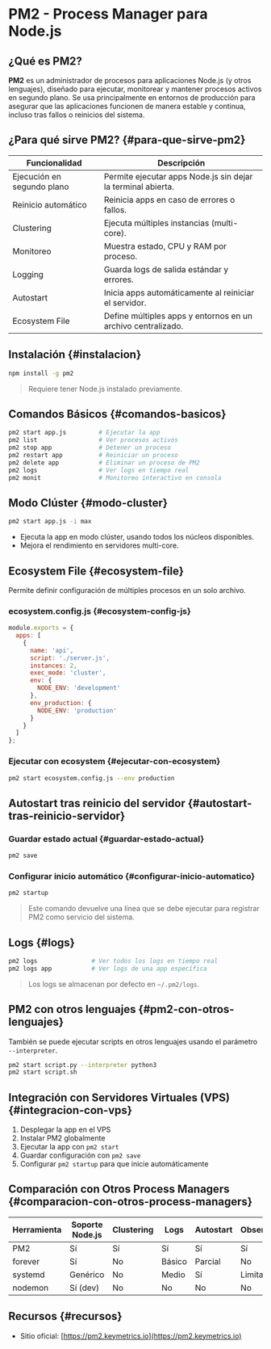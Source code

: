 
# PM2 - Process Manager para Node.js

## ¿Qué es PM2?

**PM2** es un administrador de procesos para aplicaciones Node.js (y otros lenguajes), diseñado para ejecutar, monitorear y mantener procesos activos en segundo plano. Se usa principalmente en entornos de producción para asegurar que las aplicaciones funcionen de manera estable y continua, incluso tras fallos o reinicios del sistema.

## ¿Para qué sirve PM2? {#para-que-sirve-pm2}

| Funcionalidad              | Descripción                                                  |
|----------------------------|--------------------------------------------------------------|
| Ejecución en segundo plano | Permite ejecutar apps Node.js sin dejar la terminal abierta. |
| Reinicio automático        | Reinicia apps en caso de errores o fallos.                   |
| Clustering                 | Ejecuta múltiples instancias (multi-core).                   |
| Monitoreo                  | Muestra estado, CPU y RAM por proceso.                       |
| Logging                    | Guarda logs de salida estándar y errores.                    |
| Autostart                  | Inicia apps automáticamente al reiniciar el servidor.        |
| Ecosystem File             | Define múltiples apps y entornos en un archivo centralizado. |

## Instalación {#instalacion}

```bash
npm install -g pm2
```

> Requiere tener Node.js instalado previamente.

## Comandos Básicos {#comandos-basicos}

```bash
pm2 start app.js         # Ejecutar la app
pm2 list                 # Ver procesos activos
pm2 stop app             # Detener un proceso
pm2 restart app          # Reiniciar un proceso
pm2 delete app           # Eliminar un proceso de PM2
pm2 logs                 # Ver logs en tiempo real
pm2 monit                # Monitoreo interactivo en consola
```

## Modo Clúster {#modo-cluster}

```bash
pm2 start app.js -i max
```

- Ejecuta la app en modo clúster, usando todos los núcleos disponibles.
- Mejora el rendimiento en servidores multi-core.

## Ecosystem File {#ecosystem-file}

Permite definir configuración de múltiples procesos en un solo archivo.

### ecosystem.config.js {#ecosystem-config-js}

```js
module.exports = {
  apps: [
    {
      name: 'api',
      script: './server.js',
      instances: 2,
      exec_mode: 'cluster',
      env: {
        NODE_ENV: 'development'
      },
      env_production: {
        NODE_ENV: 'production'
      }
    }
  ]
};
```

### Ejecutar con ecosystem {#ejecutar-con-ecosystem}

```bash
pm2 start ecosystem.config.js --env production
```

## Autostart tras reinicio del servidor {#autostart-tras-reinicio-servidor}

### Guardar estado actual {#guardar-estado-actual}

```bash
pm2 save
```

### Configurar inicio automático {#configurar-inicio-automatico}

```bash
pm2 startup
```

> Este comando devuelve una línea que se debe ejecutar para registrar PM2 como servicio del sistema.

## Logs {#logs}

```bash
pm2 logs               # Ver todos los logs en tiempo real
pm2 logs app           # Ver logs de una app específica
```

> Los logs se almacenan por defecto en `~/.pm2/logs`.

## PM2 con otros lenguajes {#pm2-con-otros-lenguajes}

También se puede ejecutar scripts en otros lenguajes usando el parámetro `--interpreter`.

```bash
pm2 start script.py --interpreter python3
pm2 start script.sh
```

## Integración con Servidores Virtuales (VPS) {#integracion-con-vps}

1. Desplegar la app en el VPS
2. Instalar PM2 globalmente
3. Ejecutar la app con `pm2 start`
4. Guardar configuración con `pm2 save`
5. Configurar `pm2 startup` para que inicie automáticamente

## Comparación con Otros Process Managers {#comparacion-con-otros-process-managers}

| Herramienta | Soporte Node.js | Clustering | Logs   | Autostart | Observabilidad |
|-------------|-----------------|------------|--------|-----------|----------------|
| PM2         | Sí              | Sí         | Sí     | Sí        | Sí             |
| forever     | Sí              | No         | Básico | Parcial   | No             |
| systemd     | Genérico        | No         | Medio  | Sí        | Limitado       |
| nodemon     | Sí (dev)        | No         | No     | No        | No             |

## Recursos {#recursos}

- Sitio oficial: [https://pm2.keymetrics.io](https://pm2.keymetrics.io)

